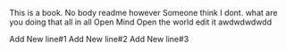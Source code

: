 This is a book.
No body readme
however Someone think I dont.
what are you doing
that all in all
Open Mind 
Open the world
edit it 
awdwdwdwdd

Add New line#1
Add New line#2
Add New line#3